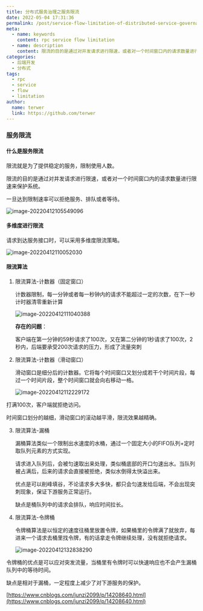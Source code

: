 ```yaml
---
title: 分布式服务治理之服务限流
date: 2022-05-04 17:31:36
permalink: /post/service-flow-limitation-of-distributed-service-governance.html
meta:
  - name: keywords
    content: rpc service flow limitation
  - name: description
    content: 限流的目的是通过对并发请求进行限速，或者对一个时间窗口内的请求数量进行限速来保护系统。
categories:
  - 后端开发
  - 分布式
tags:
  - rpc
  - service
  - flow
  - limitation
author: 
  name: terwer
  link: https://github.com/terwer
---
```

### 服务限流

#### 什么是服务限流

限流就是为了提供稳定的服务，限制使用人数。

限流的目的是通过对并发请求进行限速，或者对一个时间窗口内的请求数量进行限速来保护系统。

一旦达到限制速率可以拒绝服务、排队或者等待。

![image-20220412105549096](https://cdn.jsdelivr.net/gh/terwer/upload/img/image-20220412105549096.png)

#### 多维度进行限流

请求到达服务接口时，可以采用多维度限流策略。

![image-20220412110052030](https://cdn.jsdelivr.net/gh/terwer/upload/img/image-20220412110052030.png)

#### 限流算法

1. 限流算法-计数器（固定窗口）

   计数器限制，每一分钟或者每一秒钟内的请求不能超过一定的次数，在下一秒计时器清零重新计算

   ![image-20220412111040388](https://cdn.jsdelivr.net/gh/terwer/upload/img/image-20220412111040388.png)

   **存在的问题**：

   客户端在第一分钟的59秒请求了100次，又在第二分钟的1秒请求了100次，2秒内，后端要承受200次请求的压力，形成了流量突刺

2. 限流算法-计数器（滑动窗口）

   滑动窗口是细分后的计数器。它将每个时间窗口又划分成若干个时间片段，每过一个时间片段，整个时间窗口就会向右移动一格。

   ![image-20220412112229172](https://cdn.jsdelivr.net/gh/terwer/upload/img/image-20220412112229172.png)

打满100次，客户端就拒绝访问。

时间窗口划分的越细，滑动窗口的滚动越平滑，限流效果越精确。

3. 限流算法-漏桶

   漏桶算法类似一个限制出水速度的水桶，通过一个固定大小的FIFO队列+定时取队列元素的方式实现。

   请求进入队列后，会被匀速取出来处理，类似桶底部的开口匀速出水。当队列被占满后，后来的请求会直接被拒绝，类似水倒得太快溢出来。

   优点是可以削峰填谷，不论请求多大多快，都只会匀速发给后端，不会出现突刺现象，保证下游服务正常运行。

   缺点是桶队列中的请求会排队，响应时间拉长。

4. 限流算法-令牌桶

   令牌桶算法是以恒定的速度往桶里放置令牌，如果桶里的令牌满了就放弃，每进来一个请求去桶里找令牌，有的话拿走令牌继续处理，没有就拒绝请求。

   ![image-20220412132838290](https://cdn.jsdelivr.net/gh/terwer/upload/img/image-20220412132838290.png)

令牌桶的优点是可以应对突发流量，当桶里有令牌时可以快速响应也不会产生漏桶队列中的等待时间。

缺点是相对于漏桶，一定程度上减少了对下游服务的保护。

[https://www.cnblogs.com/junzi2099/p/14208640.html](https://www.cnblogs.com/junzi2099/p/14208640.html)

